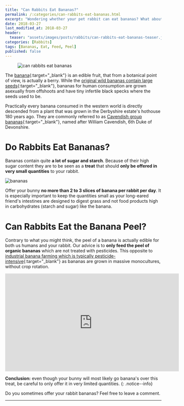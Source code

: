 ```yaml
---
title: "Can Rabbits Eat Bananas?"
permalink: /:categories/can-rabbits-eat-bananas.html
excerpt: "Wondering whether your pet rabbit can eat bananas? What about the peel? Read this post to find out if they are healthy and learn some great tips on how to feed them."
date: 2018-03-27
last_modified_at: 2018-03-27
header:
  teaser: "assets/images/posts/rabbits/can-rabbits-eat-bananas-teaser.jpg"
categories: [Rabbits]
tags: [Bananas, Eat, Feed, Peel]
published: false
---
```


<figure>
  <img src="{{ site.url }}/assets/images/posts/rabbits/can-rabbits-eat-bananas.jpg" alt="can rabbits eat bananas" class="title-banner">
</figure>

The [banana](https://en.wikipedia.org/wiki/Banana){:target="_blank"} is an edible fruit, that from a botanical point of view, is actually a berry. While the [original wild bananas contain large seeds](https://en.wikipedia.org/wiki/Banana#Modern_cultivation){:target="_blank"}, bananas for human consumption are grown asexually from offshoots and have tiny infertile black specks where the seeds used to be.

Practically every banana consumed in the western world is directly descended from a plant that was grown in the Derbyshire estate's hothouse 180 years ago. They are commonly referred to as [Cavendish group bananas](https://en.wikipedia.org/wiki/Banana#Cavendish){:target="_blank"}, named after William Cavendish, 6th Duke of Devonshire.

# Do Rabbits Eat Bananas?

Bananas contain quite **a lot of sugar and starch**. Because of their high sugar content they are to be seen as a **treat** that should **only be offered in very small quantities** to your rabbit.

<img src="{{ site.url }}/assets/images/posts/food/bananas.jpg" alt="bananas" class="align-right">

Offer your bunny **no more than 2 to 3 slices of banana per rabbit per day**. It is especially important to keep the quantities small as your long-eared friend's intestines are designed to digest grass and not food products high in carbohydrates (starch and sugar) like the banana.

# Can Rabbits Eat the Banana Peel?

Contrary to what you might think, the peel of a banana is actually edible for both us humans and your rabbit. Our advice is to **only feed the peel of organic bananas** which are not treated with pesticides. This opposite to [industrial banana farming which is typically pesticide-intensive](http://www.ewg.org/enviroblog/2014/04/bananas){:target="_blank"} as bananas are grown in massive monocultures, without crop rotation.

<iframe width="560" height="315" src="https://www.youtube.com/embed/DmNrEjkQ1Gs" frameborder="0" allowfullscreen></iframe>

**Conclusion:** even though your bunny will most likely go banana's over this treat, be careful to only offer it in very limited quantities.
{: .notice--info}

Do you sometimes offer your rabbit bananas? Feel free to leave a comment.

---
